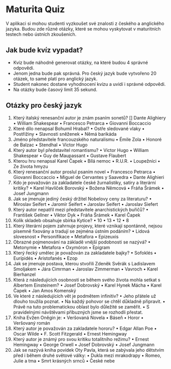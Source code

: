 # Maturita Quiz
V aplikaci si mohou studenti vyzkoušet své znalosti z českého a anglického jazyka. Budou zde různé otázky, které se mohou vyskytovat v maturitních testech nebo ústních zkoušeních.
## Jak bude kvíz vypadat?
- Kvíz bude náhodně generovat otázky, na které budou 4 správné odpovědi. 
- Jenom jedna bude pak správná. Pro český jazyk bude vytvořeno 20 otázek, to samé platí pro anglický jazyk.
-  Student nakonec dostane vyhodnocení kvízu a  uvidí i správné odpovědi. 
-  Na otázky bude časový limit 35 sekund.
## Otázky pro český jazyk
1.	Který italský renesanční autor je znám psaním sonetů?
  [] Dante Alighiery
  •	William Shakespear
  •	Francesco Petrarca
  •	Giovanni Boccaccio
2.	Které dílo nenapsal Bohumil Hrabal?
  •	Ostře sledované vlaky
  •	Postřižiny
  •	Slavnosti sněženek
  •	Němá barikáda
3.	Jméno představitele francouzského naturalismu
•	Émile Zola
•	Honoré de Balzac
•	Stendhal
•	Victor Hugo
4.	Který autor byl představitel romantismu?
•	Victor Hugo
•	William Shakespear
•	Guy de Maupassant
•	Gustave Flaubert
5.	Kterou hru nenapsal Karel Čapek
•	Bílá nemoc
•	R.U.R.
•	Loupežníci
•	Ze života hmyzu
6.	Který renesanční autor proslul psaním novel
•	Francesco Petrarca
•	Giovanni Boccaccio
•	Miguel de Cervantes y Saavedra
•	Dante Alighieri
7.	Kdo je považován za zakladatele české žurnalistiky, satiry a literární kritiky?
•	Karel Havlíček Borovský
•	Božena Němcová
•	Fráňa Šrámek
•	Josef Jungmann
8.	Jak se jmenuje jediný český držitel Nobelovy ceny za literaturu?
•	Miroslav Seifert
•	Jaromír Seifert
•	Jaroslav Seifert
•	Jaroslav Siefert
9.	Který autor nepatřil mezi představitele anarchistických buřičů?
•	František Gellner
•	Viktor Dyk
•	Fráňa Šrámek
•	Karel Čapek
10.	Kolik skladeb obsahuje sbírka Kytice?
•	10
•	13
•	12
•	8
11.	Který literární pojem zahrnuje projevy, které vznikají spontánně, nejsou písemně fixovány a tradují se zejména ústním podáním?
•	Lidová slovesnost
•	Personifikace
•	Metafora
•	Epizeuxis
12.	Obrazné pojmenování na základě vnější podobnosti se nazývá?
•	Metonymie
•	Metafora
•	Oxymóron
•	Epigram
13.	Který řecký umělec je považován za zakladatele bajky?
•	Sofoklés
•	Eurípidés
•	Aristofanés
•	Ezop
14.	Jak se jmenuje postava, kterou stvořili Zdeněk Svěrák s Ladislavem Smoljakem
•	Jára Cimrman
•	Jaroslav Zimmerman
•	Vavroch
•	Karel Bierhanzel
15.	Která z následujících osobností se během svého života mohla setkat s Albertem Einsteinem?
•	Josef Dobrovský
•	Karel Hynek Mácha
•	Karel Čapek
•	Jan Amos Komenský
16.	Ve které z následujících vět je podmětem infinitiv?
•	Jeho přátele už dlouho toužila poznat.
•	Na každý pohovor se chtěl důkladně připravit.
•	Právě na tuto problematickou oblast bylo důležité se zaměřit.
•	S pravidelnými návštěvami příbuzných jsme se rozhodli přestat.
17.	Kniha Evžen Oněgin je:
•	Veršovaná Novela
•	Báseň
•	Horor
•	Veršovaný román
18.	Který autor je považován za zakladatele hororu?
•	Edgar Allan Poe
•	Oscar Wilde
•	F. Scott Fitzgerald
•	Ernest Hemingway
19.	Který autor je známý pro svou kritiku totalitního režimu?
•	Ernest Hemingway
•	George Orwell
•	Josef Dobrovský
•	Josef Jungmann
20.	Jak se nazývá kniha povídek Oty Pavla, která se zabývala jeho dětstvím před i během druhé světové války:
•	Dukla mezi mrakodrapy
•	Romeo, Julie a tma
•	Smrt krásných srnců
•	České nebe
